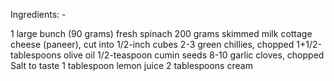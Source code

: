 Ingredients: -

1 large bunch (90 grams) fresh spinach
200 grams skimmed milk cottage cheese (paneer), cut into 1/2-inch cubes
2-3 green chillies, chopped
1+1/2-tablespoons olive oil
1/2-teaspoon cumin seeds
8-10 garlic cloves, chopped
Salt to taste
1 tablespoon lemon juice
2 tablespoons cream
